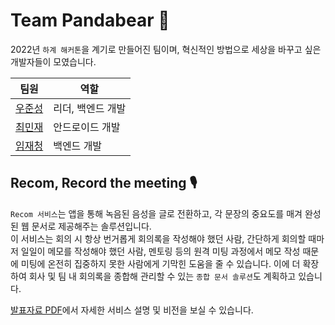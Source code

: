 # Team Pandabear 🐼

2022년 `하계 해커톤`을 계기로 만들어진 팀이며, 혁신적인 방법으로 세상을 바꾸고 싶은 개발자들이 모였습니다.

|팀원|역할|
|---|---|
|[우준성](https://github.com/whitebear05)|리더, 백엔드 개발|
|[최민재](https://github.com/snack655)|안드로이드 개발|
|[임재청](https://github.com/iqpizza6349)|백엔드 개발|

## Recom, Record the meeting 🎙
`Recom 서비스`는 앱을 통해 녹음된 음성을 글로 전환하고, 각 문장의 중요도를 매겨 완성된 웹 문서로 제공해주는 솔루션입니다.<br>
이 서비스는 회의 시 항상 번거롭게 회의록을 작성해야 했던 사람, 간단하게 회의할 때마저 일일이 메모를 작성해야 했던 사람, 멘토링 등의 원격 미팅 과정에서 메모 작성 때문에 미팅에 온전히 집중하지 못한 사람에게 기막힌 도움을 줄 수 있습니다.
이에 더 확장하여 회사 및 팀 내 회의록을 종합해 관리할 수 있는 `종합 문서 솔루션`도 계획하고 있습니다.

[발표자료 PDF](https://github.com/G1antPandaBear/.github/files/9147503/Recom.pdf)에서 자세한 서비스 설명 및 비전을 보실 수 있습니다.

